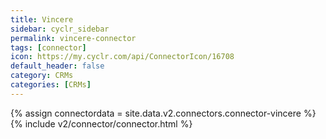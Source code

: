```yaml
---
title: Vincere
sidebar: cyclr_sidebar
permalink: vincere-connector
tags: [connector]
icon: https://my.cyclr.com/api/ConnectorIcon/16708
default_header: false
category: CRMs
categories: [CRMs]
---
```

{% assign connectordata = site.data.v2.connectors.connector-vincere %}
{% include v2/connector/connector.html %}	